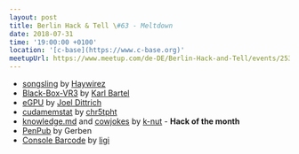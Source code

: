 ```yaml
---
layout: post
title: Berlin Hack & Tell \#63 - Meltdown
date: 2018-07-31
time: '19:00:00 +0100'
location: '[c-base](https://www.c-base.org)'
meetupUrl: https://www.meetup.com/de-DE/Berlin-Hack-and-Tell/events/253093638/
---
```


* [songsling](https://songsling.io/) by [Haywirez](https://haywirez.com/)
* [Black-Box-VR3](http://www.linux-games.com/black-box-VR3/) by [Karl Bartel](http://www.karl.berlin/)
* [eGPU](https://hackaday.io/project/27615-egpu) by [Joel Dittrich](https://joeldittrich.se/)
* [cudamemstat](https://gist.github.com/chr5tphr/209860ce30768f4f58d676f23630f76c) by [chr5tpht](https://github.com/chr5tphr)
* [knowledge.md](https://gist.github.com/k-nut/41292af91a4f1c80324230c35cdb9c28) and [cowjokes](https://blog.k-nut.eu/cowjokes) by [k-nut](https://k-nut.eu/) - **Hack of the month**
* [PenPub](http://penpub.ink/) by Gerben
* [Console Barcode](https://github.com/walleth/console-barcodes) by [ligi](https://ligi.de/)

